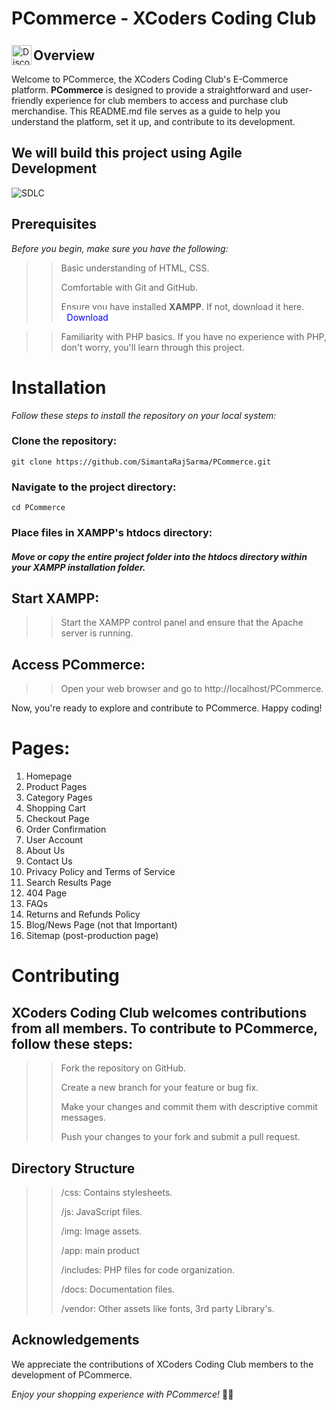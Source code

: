 # PCommerce - XCoders Coding Club
[<img align="left" alt="Discord" width="32px" style="position: relative; top: 7px;"
 src="https://raw.githubusercontent.com/NNTin/discord-logo/master/src/assets/animateddiscord.svg"/>](https://discord.gg/QFKX9JEK)


## Overview
Welcome to PCommerce, the XCoders Coding Club's E-Commerce platform. **PCommerce** is designed to provide a straightforward and user-friendly experience for club members to access and purchase club merchandise. This README.md file serves as a guide to help you understand the platform, set it up, and contribute to its development.

## We will build this project using Agile Development
![SDLC](https://images.yourstory.com/production/document_image/mystoryimage/k9l4rt69-SDLC-system-model.gif?w=1152&fm=auto&ar=2:1&mode=crop&crop=faces)
## Prerequisites

_Before you begin, make sure you have the following:_

>> Basic understanding of HTML, CSS.
>>
>> Comfortable with Git and GitHub.
>>
>> Ensure you have installed **XAMPP**. If not, download it here.
<a href="https://sourceforge.net/projects/xampp/files/latest/download" style="background-color: white; padding: 4px 9px; color: black; text-decoration: none; border-radius: 7px; color: blue;">Download</a>


>> Familiarity with PHP basics.
>If you have no experience with PHP, don't worry, you'll learn through this project.

# Installation
_Follow these steps to install the repository on your local system:_

### Clone the repository:

  `git clone https://github.com/SimantaRajSarma/PCommerce.git`

### Navigate to the project directory:

  `cd PCommerce`

### Place files in XAMPP's htdocs directory:

##### Move or copy the entire project folder into the htdocs directory within your XAMPP installation folder.

## Start XAMPP:

>> Start the XAMPP control panel and ensure that the Apache server is running.

## Access PCommerce:

>> Open your web browser and go to http://localhost/PCommerce.

Now, you're ready to explore and contribute to PCommerce. Happy coding!


# Pages:

1. Homepage
2. Product Pages
3. Category Pages
4. Shopping Cart
5. Checkout Page
6. Order Confirmation
7. User Account
8. About Us
9. Contact Us
10. Privacy Policy and Terms of Service
11. Search Results Page
12. 404 Page
13. FAQs
14. Returns and Refunds Policy
15. Blog/News Page (not that Important)
16. Sitemap (post-production page)


# Contributing

## XCoders Coding Club welcomes contributions from all members. To contribute to PCommerce, follow these steps:

>> Fork the repository on GitHub.
>>
>> Create a new branch for your feature or bug fix.
>>
>> Make your changes and commit them with descriptive commit messages.
>>
>> Push your changes to your fork and submit a pull request.


## Directory Structure

>> /css: Contains stylesheets.
>>
>> /js: JavaScript files.
>>
>> /img: Image assets.
>>
>> /app: main product
>>
>> /includes: PHP files for code organization.
>>
>> /docs: Documentation files.
>>
>> /vendor: Other assets like fonts, 3rd party Library's.



## Acknowledgements
We appreciate the contributions of XCoders Coding Club members to the development of PCommerce.

_Enjoy your shopping experience with PCommerce!_ 🛒✨
